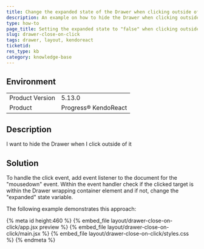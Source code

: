 ```yaml
---
title: Change the expanded state of the Drawer when clicking outside of it
description: An example on how to hide the Drawer when clicking outside of it
type: how-to
page_title: Setting the expanded state to "false" when clicking outside of the Drawer - KendoReact Drawer
slug: drawer-close-on-click
tags: drawer, layout, kendoreact
ticketid: 
res_type: kb
category: knowledge-base
---
```


## Environment

<table>
	<tbody>
		<tr>
			<td>Product Version</td>
			<td>5.13.0</td>
		</tr>
		<tr>
			<td>Product</td>
			<td>Progress® KendoReact</td>
		</tr>
	</tbody>
</table>

## Description
I want to hide the Drawer when I click outside of it
 
## Solution
To handle the click event, add event listener to the document for the "mousedown" event. Within the event handler check if the clicked target is within the Drawer wrapping container element and if not, change the "expanded" state variable.

The following example demonstrates this approach:

{% meta id height:460 %}
{% embed_file layout/drawer-close-on-click/app.jsx preview %}
{% embed_file layout/drawer-close-on-click/main.jsx %}
{% embed_file layout/drawer-close-on-click/styles.css %}
{% endmeta %}
